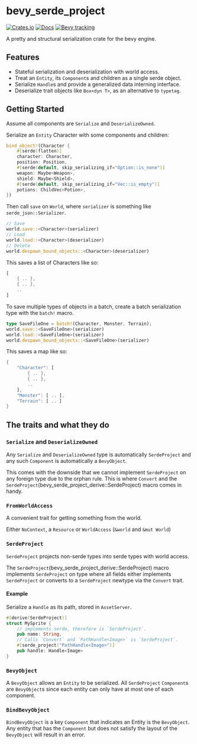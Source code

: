 # bevy_serde_project

[![Crates.io](https://img.shields.io/crates/v/bevy_serde_project.svg)](https://crates.io/crates/bevy_serde_project)
[![Docs](https://docs.rs/bevy_rectray/badge.svg)](https://docs.rs/bevy_serde_project/latest/bevy_serde_project/)
[![Bevy tracking](https://img.shields.io/badge/Bevy%20tracking-released%20version-lightblue)](https://bevyengine.org/learn/book/plugin-development/)

A pretty and structural serialization crate for the bevy engine.

## Features

* Stateful serialization and deserialization with world access.
* Treat an `Entity`, its `Component`s and children as a single serde object.
* Serialize `Handle`s and provide a generalized data interning interface.
* Deserialize trait objects like `Box<dyn T>`, as an alternative to `typetag`.

## Getting Started

Assume all components are `Serialize` and `DeserializeOwned`.

Serialize an `Entity` Character with some components and children:

```rust
bind_object!(Character {
    #[serde(flatten)]
    character: Character,
    position: Position,
    #[serde(default, skip_serializing_if="Option::is_none")]
    weapon: Maybe<Weapon>,
    shield: Maybe<Shield>,
    #[serde(default, skip_serializing_if="Vec::is_empty")]
    potions: ChildVec<Potion>,
})
```

Then call `save` on `World`, where `serializer` is something like `serde_json::Serializer`.

```rust
// Save
world.save::<Character>(serializer)
// Load
world.load::<Character>(deserializer)
// Delete
world.despawn_bound_objects::<Character>(deserializer)
```

This saves a list of Characters like so:

```rust
[
    { .. },
    { .. },
    ..
]
```

To save multiple types of objects in a batch, create a batch serialization type with the `batch!` macro.

```rust
type SaveFileOne = batch!(Character, Monster, Terrain);
world.save::<SaveFileOne>(serializer)
world.load::<SaveFileOne>(serializer)
world.despawn_bound_objects::<SaveFileOne>(serializer)
```

This saves a map like so:

```rust
{
    "Character": [ 
        { .. },
        { .. },
        ..
    ],
    "Monster": [ .. ],
    "Terrain": [ .. ]
}
```

## The traits and what they do

### `Serialize` and `DeserializeOwned`

Any `Serialize` and `DeserializeOwned` type is automatically `SerdeProject` and
any such `Component` is automatically a `BevyObject`.

This comes with the downside that we cannot implement `SerdeProject` on any foreign
type due to the orphan rule.
This is where `Convert` and the `SerdeProject`(bevy_serde_project_derive::SerdeProject)
macro comes in handy.

### `FromWorldAccess`

A convenient trait for getting something from the world.

Either `NoContext`,
a `Resource` or `WorldAccess` (`&world` and `&mut World`)

### `SerdeProject`

`SerdeProject` projects non-serde types into serde types with world access.

The `SerdeProject`(bevy_serde_project_derive::SerdeProject) macro implements
`SerdeProject` on type where all fields either implements `SerdeProject` or converts
to a `SerdeProject` newtype via the `Convert` trait.

#### Example

Serialize a `Handle` as its path, stored in `AssetServer`.

```rust
#[derive(SerdeProject)]
struct MySprite {
    // implements serde, therefore is `SerdeProject`.
    pub name: String,
    // Calls `Convert` and `PathHandle<Image>` is `SerdeProject`.
    #[serde_project("PathHandle<Image>")]
    pub handle: Handle<Image>
}
```

### `BevyObject`

A `BevyObject` allows an `Entity` to be serialized.
All `SerdeProject` `Component`s are `BevyObject`s
since each entity can only have at most one of each component.

### `BindBevyObject`

`BindBevyObject` is a key `Component` that indicates an Entity is the `BevyObject`.
Any entity that has the `Component` but does not satisfy the layout of the `BevyObject`
will result in an error.
